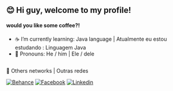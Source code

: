 ## 😊 Hi guy, welcome to my profile! 
#### would you like some coffee?!


- ☕ I’m currently learning: Java language |  Atualmente eu estou estudando : Linguagem Java
- 👤 Pronouns: He / him | Ele / dele

<h2 dir="auto"></h2>
👋 Others networks | Outras redes
 
 
[![Behance](https://img.shields.io/badge/-Behance-blue?style=for-the-badge&logo=behance&logoColor=white)](https://www.behance.net/ranguinerdaniel)
[![Facebook](https://img.shields.io/badge/Facebook-1877F2?style=for-the-badge&logo=facebook&logoColor=white)](https://web.facebook.com/ranguiner.daniel)
[![Linkedin](https://img.shields.io/badge/LinkedIn-0077B5?style=for-the-badge&logo=linkedin&logoColor=white)](https://www.linkedin.com/in/ranguiner-daniel-91261222a/)

